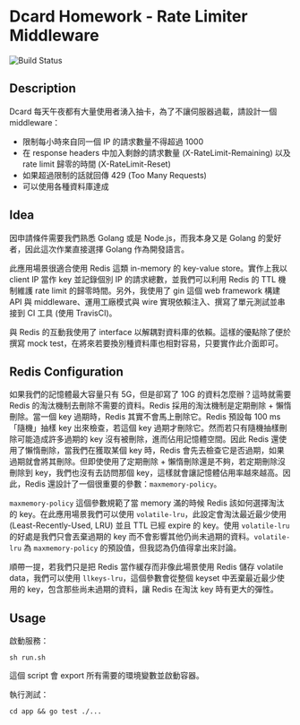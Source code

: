 # Dcard Homework - Rate Limiter Middleware
![Build Status](https://travis-ci.com/minghsu0107/dcard-middleware.svg?branch=main)
## Description
Dcard 每天午夜都有大量使用者湧入抽卡，為了不讓伺服器過載，請設計一個 middleware：

- 限制每小時來自同一個 IP 的請求數量不得超過 1000
- 在 response headers 中加入剩餘的請求數量 (X-RateLimit-Remaining) 以及 rate limit 歸零的時間 (X-RateLimit-Reset)
- 如果超過限制的話就回傳 429 (Too Many Requests)
- 可以使用各種資料庫達成
## Idea
因申請條件需要我們熟悉 Golang 或是 Node.js，而我本身又是 Golang 的愛好者，因此這次作業直接選擇 Golang 作為開發語言。

此應用場景很適合使用 Redis 這類 in-memory 的 key-value store。實作上我以 client IP 當作 key 並記錄個別 IP 的請求總數，並我們可以利用 Redis 的 TTL 機制維護 rate limit 的歸零時間。另外，我使用了 gin 這個 web framework 構建 API 與 middleware、運用工廠模式與 wire 實現依賴注入、撰寫了單元測試並串接到 CI 工具 (使用 TravisCI)。

與 Redis 的互動我使用了 interface 以解耦對資料庫的依賴。這樣的優點除了便於撰寫 mock test，在將來若要換別種資料庫也相對容易，只要實作此介面即可。
## Redis Configuration
如果我們的記憶體最大容量只有 5G，但是卻寫了 10G 的資料怎麼辦？這時就需要 Redis 的淘汰機制去刪除不需要的資料。Redis 採用的淘汰機制是定期刪除 + 懶惰刪除。當一個 key 過期時，Redis 其實不會馬上刪除它。Redis 預設每 100 ms「隨機」抽樣 key 出來檢查，若這個 key 過期才刪除它。然而若只有隨機抽樣刪除可能造成許多過期的 key 沒有被刪除，進而佔用記憶體空間。因此 Redis 還使用了懶惰刪除，當我們在獲取某個 key 時，Redis 會先去檢查它是否過期，如果過期就會將其刪除。但即使使用了定期刪除 + 懶惰刪除還是不夠，若定期刪除沒刪除到 key，我們也沒有去訪問那個 key，這樣就會讓記憶體佔用率越來越高。因此，Redis 還設計了一個很重要的參數：`maxmemory-policy`。

`maxmemory-policy` 這個參數規範了當 memory 滿的時候 Redis 該如何選擇淘汰的 key。在此應用場景我們可以使用 `volatile-lru`，此設定會淘汰最近最少使用 (Least-Recently-Used, LRU) 並且 TTL 已經 expire 的 key。使用 `volatile-lru` 的好處是我們只會丟棄過期的 key 而不會影響其他仍尚未過期的資料。`volatile-lru` 為 `maxmemory-policy` 的預設值，但我認為仍值得拿出來討論。

順帶一提，若我們只是把 Redis 當作緩存而非像此場景使用 Redis 儲存 volatile data，我們可以使用 `llkeys-lru`，這個參數會從整個 keyset 中丟棄最近最少使用的 key，包含那些尚未過期的資料，讓 Redis 在淘汰 key 時有更大的彈性。
## Usage
啟動服務：
```
sh run.sh
```
這個 script 會 export 所有需要的環境變數並啟動容器。

執行測試：
```
cd app && go test ./...
```
